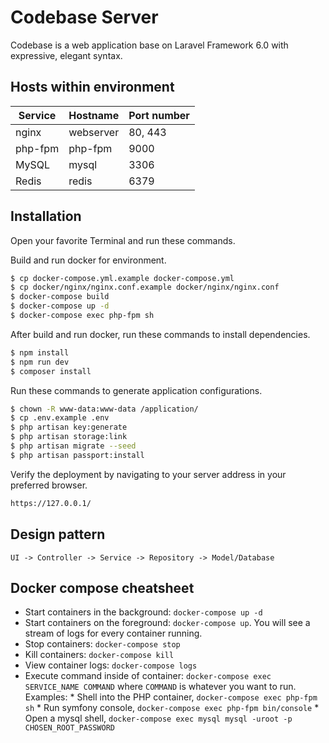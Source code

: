 # Codebase Server

Codebase is a web application base on Laravel Framework 6.0 with expressive, elegant syntax.

## Hosts within environment

Service|Hostname|Port number
------|---------|-----------
nginx|webserver|80, 443
php-fpm|php-fpm|9000
MySQL|mysql|3306
Redis|redis|6379

## Installation

Open your favorite Terminal and run these commands.

Build and run docker for environment.

```sh
$ cp docker-compose.yml.example docker-compose.yml
$ cp docker/nginx/nginx.conf.example docker/nginx/nginx.conf
$ docker-compose build
$ docker-compose up -d
$ docker-compose exec php-fpm sh
```

After build and run docker, run these commands to install dependencies.

```sh
$ npm install
$ npm run dev
$ composer install
```

Run these commands to generate application configurations.

```sh
$ chown -R www-data:www-data /application/
$ cp .env.example .env
$ php artisan key:generate
$ php artisan storage:link
$ php artisan migrate --seed
$ php artisan passport:install
```

Verify the deployment by navigating to your server address in your preferred browser.

```sh
https://127.0.0.1/
```

## Design pattern

 `UI -> Controller -> Service -> Repository -> Model/Database`

## Docker compose cheatsheet

* Start containers in the background: `docker-compose up -d`
* Start containers on the foreground: `docker-compose up`. You will see a stream of logs for every container running.
* Stop containers: `docker-compose stop`
* Kill containers: `docker-compose kill`
* View container logs: `docker-compose logs`
* Execute command inside of container: `docker-compose exec SERVICE_NAME COMMAND` where `COMMAND` is whatever you want to run. Examples:
      * Shell into the PHP container, `docker-compose exec php-fpm sh`
      * Run symfony console, `docker-compose exec php-fpm bin/console`
      * Open a mysql shell, `docker-compose exec mysql mysql -uroot -p CHOSEN_ROOT_PASSWORD`
